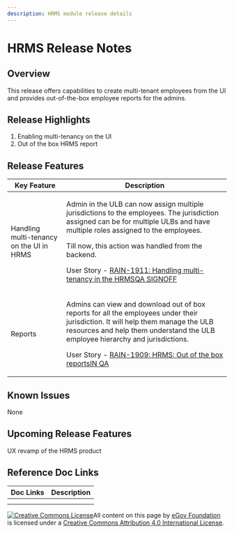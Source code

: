 ```yaml
---
description: HRMS module release details
---
```


# HRMS Release Notes

## Overview <a href="#overview" id="overview"></a>

This release offers capabilities to create multi-tenant employees from the UI and provides out-of-the-box employee reports for the admins.

## Release Highlights <a href="#release-highlights" id="release-highlights"></a>

1. Enabling multi-tenancy on the UI
2. Out of the box HRMS report

## Release Features <a href="#release-features" id="release-features"></a>

| **Key Feature**                          | **Description**                                                                                                                                                                                                                                                                                                                                                                                                                                                                                                                 |
| ---------------------------------------- | ------------------------------------------------------------------------------------------------------------------------------------------------------------------------------------------------------------------------------------------------------------------------------------------------------------------------------------------------------------------------------------------------------------------------------------------------------------------------------------------------------------------------------- |
| Handling multi-tenancy on the UI in HRMS | <p>Admin in the ULB can now assign multiple jurisdictions to the employees. The jurisdiction assigned can be for multiple ULBs and have multiple roles assigned to the employees.</p><p>Till now, this action was handled from the backend.</p><p>User Story - <a href="https://digit-discuss.atlassian.net/browse/RAIN-1911"><img src="https://digit-discuss.atlassian.net/secure/viewavatar?size=medium&#x26;avatarId=10318&#x26;avatarType=issuetype" alt="">RAIN-1911: Handling multi-tenancy in the HRMSQA SIGNOFF</a></p> |
| Reports                                  | <p>Admins can view and download out of box reports for all the employees under their jurisdiction. It will help them manage the ULB resources and help them understand the ULB employee hierarchy and jurisdictions.</p><p>User Story - <a href="https://digit-discuss.atlassian.net/browse/RAIN-1909"><img src="https://digit-discuss.atlassian.net/secure/viewavatar?size=medium&#x26;avatarId=10318&#x26;avatarType=issuetype" alt="">RAIN-1909: HRMS: Out of the box reportsIN QA</a></p>                                   |

## Known Issues <a href="#known-issues" id="known-issues"></a>

None

## Upcoming Release Features <a href="#upcoming-release-features" id="upcoming-release-features"></a>

UX revamp of the HRMS product

## Reference Doc Links <a href="#reference-doc-links" id="reference-doc-links"></a>

| **Doc Links** | **Description** |
| ------------- | --------------- |
|               |                 |
|               |                 |

[![Creative Commons License](https://i.creativecommons.org/l/by/4.0/80x15.png)](http://creativecommons.org/licenses/by/4.0/)All content on this page by [eGov Foundation ](https://egov.org.in/)is licensed under a [Creative Commons Attribution 4.0 International License](http://creativecommons.org/licenses/by/4.0/).
